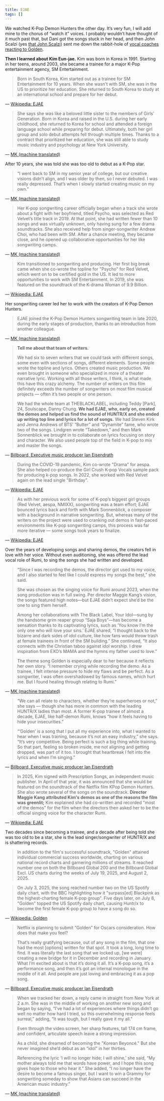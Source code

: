```yaml
---
title: EJAE
tags: []
---
```


We watched K-Pop Demon Hunters the other day. It’s very fun, I will add mine to the chorus of “watch it” voices. I probably wouldn’t have thought of it much past that, but Dani got the songs stuck in her head, and then John Scalzi (yes [that John Scalzi](https://en.wikipedia.org/wiki/John_Scalzi)) sent me down the rabbit-hole of [vocal coaches reacting to Golden](https://bsky.app/profile/scalzi.com/post/3lv2mih4jzs2x).

**Then I learned about Kim Eun-jae.** Kim was born in Korea in 1991. Starting in her teens, around 2003, she became a trainee for a major K-Pop entertainment agency, SM Entertainment.

> Born in South Korea, Kim started out as a trainee for SM Entertainment for 10 years. When she wasn't with SM, she was in the US to prioritize her education. She returned to South Korea to study at an international school and prepare for her debut.

— [Wikipedia: EJAE](https://en.wikipedia.org/wiki/Ejae)

> She says she was like a beloved little sister to the members of Girls’ Generation. Born in Korea and raised in the U.S. during her early childhood, she returned to Korea for school and attended a foreign language school while preparing for debut. Ultimately, both her girl group and solo debut attempts fell through multiple times. Thanks to a contract that prioritized her education, she was still able to study music industry and psychology at New York University.

— [MK (machine translated)](https://www.mk.co.kr/en/culture/11356959)

After 10 years, she was told she was too old to debut as a K-Pop star.

> “I went back to SM in my senior year of college, but our creative visions didn’t align, and I was older by then, so I never debuted. I was really depressed. That’s when I slowly started creating music on my own.”

— [MK (machine translated)](https://www.mk.co.kr/en/culture/11356959)

> Her K-pop songwriting career officially began when a track she wrote about a fight with her boyfriend, titled Psycho, was selected as Red Velvet’s title track in 2019. At that point, she had written fewer than 10 songs and was virtually unknown, only having sung for a few drama soundtracks. She also received help from singer-songwriter Andrew Choi, who had been with SM. After a chance meeting, they became close, and he opened up collaborative opportunities for her like songwriting camps.

— [MK (machine translated)](https://www.mk.co.kr/en/culture/11356959)

> Kim transitioned to songwriting and producing. Her first big break came when she co-wrote the topline for "Psycho" for Red Velvet, which went on to be certified gold in the US. It led to more opportunities to work with SM Entertainment. In 2019, she was featured on the soundtrack of the K-drama Woman of 9.9 Billion.

— [Wikipedia: EJAE](https://en.wikipedia.org/wiki/Ejae)

Her songwriting career led her to work with the creators of K-Pop Demon Hunters.

> EJAE joined the K-Pop Demon Hunters songwriting team in late 2020, during the early stages of production, thanks to an introduction from another colleague.

— [MK (machine translated)](https://www.mk.co.kr/en/culture/11356959)

> **Tell me about that team of writers.**
>
> We had six to seven writers that we could task with different songs, some even with sections of songs, different elements. Some people wrote the topline and lyrics. Others created music production. We even brought in someone who specialized in more of a theater narrative lyric. Working with all those writers, I think, is what made this have this crazy alchemy. The number of writers on this film definitely exceeds the number of songwriters on most film musical projects — often it’s two people or one person.
>
> We had the whole team at THEBLACKLABEL, including Teddy [Park], 24, Soulscape, Danny Chung. **We had EJAE, who, early on, created the demos and helped us find the sound of HUNTR/X and she ended up writing top line and lyrics for a lot of songs.** We had Steven Kirk and Jenna Andrews of BTS’ “Butter” and “Dynamite” fame, who wrote two of the songs. Lindgren wrote “Takedown,” and then Mark Sonnenblick we brought in to collaborate on lyrics focusing on story and character. We also used people top of the field in K-pop to mix and master the songs.

— [Billboard, Executive music producer Ian Eisendrath](https://www.billboard.com/culture/tv-film/kpop-demon-hunters-music-producer-interview-1236025034/)

> During the COVID-19 pandemic, Kim co-wrote "Drama" for aespa. She also helped co-produce the Girl Crush K-pop Vocals sample pack for producing k-pop songs. In 2022, she worked with Red Velvet again on the lead single "Birthday".

— [Wikipedia: EJAE](https://en.wikipedia.org/wiki/Ejae)

> As with her previous work for some of K-pop’s biggest girl groups (Red Velvet, aespa, NMIXX), songwriting was a team effort; EJAE bounced lyrics back and forth with Mark Sonnenblick, a composer with a background in narrative songwriting. But, whereas many of the writers on the project were used to cranking out demos in fast-paced environments like K-pop songwriting camps, this process was far more iterative — some songs took years to finalize.

— [Wikipedia: EJAE](https://en.wikipedia.org/wiki/Ejae)

Over the years of developing songs and sharing demos, the creators fell in love with her voice. Without even auditioning, she was offered the lead vocal role of Rumi, to sing the songs she had written and developed.

> “Since I was recording the demos, the director got used to my voice, and I also started to feel like I could express my songs the best,” she said.
>
> She was chosen as the singing voice for Rumi around 2023, when the song production was in full swing. Per director Maggie Kang’s vision, the songs featured high notes—but EJAE didn’t expect she’d be the one to sing them herself.
>
> Among her collaborations with The Black Label, Your Idol—sung by the handsome grim reaper group “Saja Boys”—has become a sensation thanks to its captivating lyrics, such as ‘You know I’m the only one who will love your sins.’ EJAE shared, “I thought back to the bizarre and dark sides of idol culture, like how fans would throw trash at female trainees in front of the SM building.” She continued, “It also connects with the Christian taboo against idol worship. I drew inspiration from EXO’s MAMA and the hymns my father used to love.”
>
> The theme song Golden is especially dear to her because it reflects her own story. “I remember crying while recording the demo. As a trainee, I felt intense pressure to hide my flaws and be perfect. As a songwriter, I was often overshadowed by famous names, which hurt me. But I found healing through relating to Rumi.”

— [MK (machine translated)](https://www.mk.co.kr/en/culture/11356959)

> “We can all relate to characters, whether they’re superheroes or not,” she says — though she has more in common with the leading HUNTR/X ladies than most. A former K-pop trainee of almost a decade, EJAE, like half-demon Rumi, knows “how it feels having to hide your insecurities.”
>
> “‘Golden’ is a song that I put all my experience into, what I wanted to hear when I was training, because it’s not an easy industry,” she says. “It’s very competitive. Being perfect is such a big thing while training. So that part, feeling so broken inside, me not aligning and getting dropped, was part of it too. I brought that heartbreak I felt into the lyrics and when I’m singing.”

— [Billboard, Executive music producer Ian Eisendrath](https://www.billboard.com/culture/tv-film/kpop-demon-hunters-music-producer-interview-1236025034/)

> In 2025, Kim signed with Prescription Songs, an independent music publisher. In April of that year, it was announced that she would be featured on the soundtrack of the Netflix film KPop Demon Hunters. She also wrote several of the songs on the soundtrack. **Director Maggie Kang attributed Kim's demos as one of the reasons the film was greenlit;** Kim explained she had co-written and recorded "most of the demos" for the film when the directors then asked her to be the official singing voice for the character Rumi.

— [Wikipedia: EJAE](https://en.wikipedia.org/wiki/Ejae)

Two decades since becoming a trainee, and a decade after being told she was too old to be a star, she is the lead singer/songwriter of HUNTR/X and is shattering records.

> In addition to the film's successful soundtrack, "Golden" attained individual commercial success worldwide, charting on various national record charts and garnering millions of streams. It reached number one on both the Billboard Global 200 and the Billboard Global Excl. US charts during the weeks of July 19, 2025, and August 2, 2025.

> On July 3, 2025, the song reached number two on the US Spotify daily chart, with the BBC highlighting how it "surpass[ed] Blackpink as the highest-charting female K-pop group". Five days later, on July 8, "Golden" topped the US Spotify daily chart, causing Huntr/x to become the first female K-pop group to have a song do so.

— [Wikipedia: Golden](<https://en.wikipedia.org/wiki/Golden_(Huntr/x_song)>)

> Netflix is planning to submit “Golden” for Oscars consideration. How does that make you feel?
>
> That’s really gratifying because, out of any song in the film, that one had the most [options] written for that spot. It took a long, long time to find. It was literally the last song that we locked up, [we were] creating a new bridge for it in December and recording in January. What I’m excited about is that it’s doing it all. It’s a K-pop song, it’s a performance song, and then it’s got an internal monologue in the middle of it all. And people are just loving and embracing it as a pop song.

— [Billboard, Executive music producer Ian Eisendrath](https://www.billboard.com/culture/tv-film/kpop-demon-hunters-music-producer-interview-1236025034/)

> When we tracked her down, a reply came in straight from New York at 2 a.m. She was in the middle of working on another new song and began by saying, “I’ve had a lot of experiences where things didn’t go well no matter how hard I tried, so this overwhelming response feels surreal,” adding, “It was tough, but I really gave it my all.”
>
> Even through the video screen, her sharp features, tall 174 cm frame, and confident, articulate speech leave a strong impression.
>
> As a child, she dreamed of becoming the "Korean Beyoncé." But she never imagined she’d debut as an “idol” in her thirties.
>
> Referencing the lyric ‘I will no longer hide; I will shine,’ she said, “My mother always told me that words have power, and I hope this song gives hope to those who hear it.” She added, “I no longer have the desire to become a famous singer, but I want to win a Grammy for songwriting someday to show that Asians can succeed in the American music industry.”

— [MK (machine translated)](https://www.mk.co.kr/en/culture/11356959)
